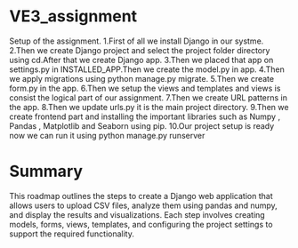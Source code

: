 # VE3_assignment

Setup of the assignment.
1.First of all we install Django in our systme.
2.Then we create Django project and select the project folder directory using cd.After that we create Django app.
3.Then we placed that app on settings.py in INSTALLED_APP.Then we create the model.py in app.
4.Then we apply migrations using python manage.py migrate.
5.Then we create form.py in the app.
6.Then we setup the views and templates and views is consist the logical part of our assignment.
7.Then we create URL patterns in the app.
8.Then we update urls.py it is the main project directory.
9.Then we create frontend part and installing the important libraries such as Numpy , Pandas , Matplotlib and Seaborn using pip.
10.Our project setup is ready now we can run it using python manage.py runserver

# Summary
This roadmap outlines the steps to create a Django web application that allows users to upload CSV files, analyze them using pandas and numpy, and display the results and visualizations. Each step involves creating models, forms, views, templates, and configuring the project settings to support the required functionality.
